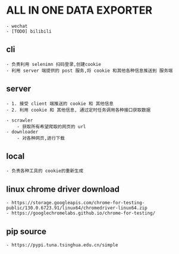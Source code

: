
# ALL IN ONE DATA EXPORTER 
    - wechat
    - [TODO] bilibili


## cli
    - 负责利用 selenimn 扫码登录,创建cookie
    - 利用 server 端提供的 post 服务,将 cookie 和其他各种信息推送到 服务端

## server
    - 1. 接受 client 端推送的 cookie 和 其他信息
    - 2. 利用 cookie 和 其他信息, 通过定时任务调用各种接口获取数据
    
    - scrawler
        - 获取所有希望爬取的网页的 url
    - downloader
        - 对各种网页,进行下载


## local
    - 负责各种工具的 cookie的重新生成 


## linux chrome driver download 
    - https://storage.googleapis.com/chrome-for-testing-public/130.0.6723.91/linux64/chromedriver-linux64.zip
    - https://googlechromelabs.github.io/chrome-for-testing/

## pip source 
    - https://pypi.tuna.tsinghua.edu.cn/simple
